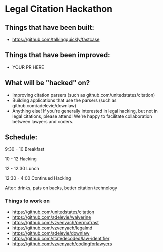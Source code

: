 # Legal Citation Hackathon

## Things that have been built:

- https://github.com/talkingquickly/fastcase

## Things that have been improved:

- YOUR PR HERE

## What will be "hacked" on?

- Improving citation parsers (such as github.com/unitedstates/citation)
- Building applications that use the parsers (such as github.com/adelevie/downlaw)
- Anything else! If you're generally interested in legal hacking, but not in legal citations, please attend! We're happy to facilitate collaboration between lawyers and coders.

## Schedule: 

9:30 - 10 Breakfast

10 - 12 Hacking

12 - 12:30 Lunch

12:30 - 4:00 Continued Hacking 

After: drinks, pats on backs, better citation technology 

### Things to work on

- https://github.com/unitedstates/citation
- https://github.com/adelevie/walverine
- https://github.com/vzvenyach/permafrast
- https://github.com/vzvenyach/legalmd
- https://github.com/adelevie/downlaw
- https://github.com/statedecoded/law-identifier
- https://github.com/vzvenyach/codingforlawyers
